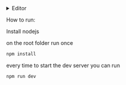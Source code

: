 <details>
  <summary>Editor</summary>
  <h3>This is the main page, and below ill list all of its features</h3>
  <img src="https://github.com/user-attachments/assets/093dbbe4-7b19-48c4-8fa5-cec6f0da3d81"/>
</details>

How to run:

Install nodejs

on the root folder run once
```bash
npm install
```

every time to start the dev server you can run
```bash
npm run dev
```
